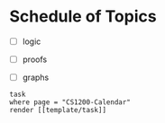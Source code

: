 
# Schedule of Topics


* [ ] logic
* [ ] proofs
* [ ] graphs




```query
task
where page = "CS1200-Calendar"
render [[template/task]]
```


